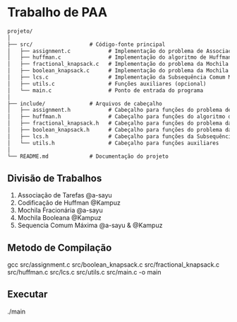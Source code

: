# Trabalho de PAA

```txt
projeto/
│
├── src/                  # Código-fonte principal
│   ├── assignment.c            # Implementação do problema de Associação de Tarefas
│   ├── huffman.c               # Implementação do algoritmo de Huffman
│   ├── fractional_knapsack.c   # Implementação do problema da Mochila Fracionária
│   ├── boolean_knapsack.c      # Implementação do problema da Mochila Booleana
│   ├── lcs.c                   # Implementação da Subsequência Comum Máxima (LCS)
│   ├── utils.c                 # Funções auxiliares (opcional)
│   └── main.c                  # Ponto de entrada do programa
│
├── include/              # Arquivos de cabeçalho
│   ├── assignment.h            # Cabeçalho para funções do problema de Associação de Tarefas
│   ├── huffman.h               # Cabeçalho para funções do algoritmo de Huffman
│   ├── fractional_knapsack.h   # Cabeçalho para funções do problema da Mochila Fracionária
│   ├── boolean_knapsack.h      # Cabeçalho para funções do problema da Mochila Booleana
│   ├── lcs.h                   # Cabeçalho para funções da Subsequência Comum Máxima (LCS)
│   └── utils.h                 # Cabeçalho para funções auxiliares
│
└── README.md             # Documentação do projeto
```

## Divisão de Trabalhos

1. Associação de Tarefas @a-sayu
2. Codificação de Huffman @Kampuz
3. Mochila Fracionária @a-sayu
4. Mochila Booleana @Kampuz
5. Sequencia Comum Máxima @a-sayu & @Kampuz

## Metodo de Compilação

gcc src/assignment.c src/boolean_knapsack.c src/fractional_knapsack.c src/huffman.c src/lcs.c src/utils.c src/main.c -o main

## Executar

./main
